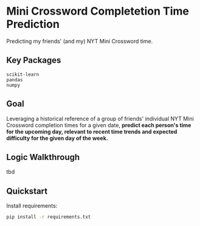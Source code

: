 # Mini Crossword Completetion Time Prediction

Predicting my friends' (and my) NYT Mini Crossword time.

## Key Packages
```
scikit-learn
pandas
numpy
```

## Goal

Leveraging a historical reference of a group of friends' individual NYT Mini Crossword completion times for a given date, <b>predict each person's time for the upcoming day, relevant to recent time trends and expected difficulty for the given day of the week.</b>

## Logic Walkthrough
tbd

## Quickstart
Install requirements:
```bash
pip install -r requirements.txt
```

